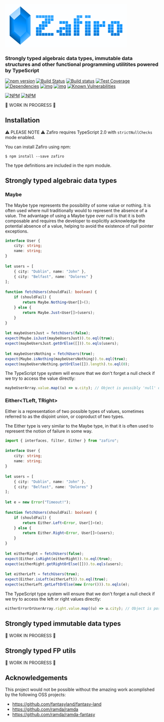 <img width="400" src="assets/logo.png" />

### Strongly typed algebraic data types, immutable data structures and other functional programming utilitites powered by TypeScript

[![npm version](https://badge.fury.io/js/zafiro.svg)](http://badge.fury.io/js/zafiro)
[![Build Status](https://secure.travis-ci.org/remojansen/zafiro.svg?branch=master)](https://travis-ci.org/remojansen/zafiro)
[![Build status](https://ci.appveyor.com/api/projects/status/5kbh6wgi9rg7v6pr?svg=true)](https://ci.appveyor.com/project/remojansen/zafiro)
[![Test Coverage](https://codeclimate.com/github/remojansen/zafiro/badges/coverage.svg)](https://codeclimate.com/github/remojansen/zafiro/coverage)
[![Dependencies](https://david-dm.org/remojansen/zafiro.svg)](https://david-dm.org/remojansen/zafiro#info=dependencies)
[![img](https://david-dm.org/remojansen/zafiro/dev-status.svg)](https://david-dm.org/remojansen/zafiro/#info=devDependencies)
[![img](https://david-dm.org/remojansen/zafiro/peer-status.svg)](https://david-dm.org/remojansen/zafiro/#info=peerDependenciess)
[![Known Vulnerabilities](https://snyk.io/test/github/remojansen/zafiro/badge.svg)](https://snyk.io/test/github/remojansen/zafiro)

[![NPM](https://nodei.co/npm/zafiro.png?downloads=true&downloadRank=true)](https://nodei.co/npm/zafiro/)
[![NPM](https://nodei.co/npm-dl/zafiro.png?months=9&height=3)](https://nodei.co/npm/zafiro/)

:construction: WORK IN PROGRESS :construction:

## Installation

:warning: PLEASE NOTE :warning: Zafiro requires TypeScript 2.0 with `strictNullChecks` mode enabled.

You can install Zafiro using npm:

```
$ npm install --save zafiro
```

The type definitions are included in the npm module.

## Strongly typed algebraic data types

### Maybe<T>
The Maybe type represents the possibility of some value or
nothing. It is often used where null traditionally would to
represent the absence of a value. The advantage of using a
Maybe type over null is that it is both composable and
requires the developer to explicitly acknowledge the
potential absence of a value, helping to avoid the
existence of null pointer exceptions.

```ts
interface User {
    city: string;
    name: string;
}

let users = [
    { city: "Dublin", name: "John" },
    { city: "Belfast", name: "Dolores" }
];

function fetchUsers(shouldFail: boolean) {
    if (shouldFail) {
        return Maybe.Nothing<User[]>();
    } else {
        return Maybe.Just<User[]>(users);
    }
}

let maybeUsersJust = fetchUsers(false);
expect(Maybe.isJust(maybeUsersJust)).to.eql(true);
expect(maybeUsersJust.getOrElse([])).to.eqls(users);

let maybeUsersNothing = fetchUsers(true);
expect(Maybe.isNothing(maybeUsersNothing)).to.eql(true);
expect(maybeUsersNothing.getOrElse([]).length).to.eql(0);
```

The TypeScript type system will ensure that we don't forget
a null check if we try to access the value directly:

```ts
maybeUserArray.value.map((u) => u.city); // Object is possibly 'null' or 'undefined'.
```

### Either<TLeft, TRight>
Either is a representation of two possible types of values, 
sometimes referred to as the disjoint union, or coproduct of 
two types.

The Either type is very similar to the Maybe type, in that
it is often used to represent the notion of failure in some
way.

```ts
import { interfaces, filter, Either } from "zafiro";

interface User {
    city: string;
    name: string;
}

let users = [
    { city: "Dublin", name: "John" },
    { city: "Belfast", name: "Dolores" }
];

let e = new Error("Timeout!");

function fetchUsers(shouldFail: boolean) {
    if (shouldFail) {
        return Either.Left<Error, User[]>(e);
    } else {
        return Either.Right<Error, User[]>(users);
    }
}

let eitherRight = fetchUsers(false);
expect(Either.isRight(eitherRight)).to.eql(true);
expect(eitherRight.getRightOrElse([])).to.eqls(users);

let eitherLeft = fetchUsers(true);
expect(Either.isLeft(eitherLeft)).to.eql(true);
expect(eitherLeft.getLeftOrElse(new Error())).to.eqls(e);
```

The TypeScript type system will ensure that we don't forget
a null check if we try to access the left or right values directly:

```ts
eitherErrorOrUserArray.right.value.map((u) => u.city); // Object is possibly 'null' or 'undefined'.
```

## Strongly typed immutable data types
:construction: WORK IN PROGRESS :construction:

## Strongly typed FP utils
:construction: WORK IN PROGRESS :construction:

## Acknowledgements
This project would not be possible without the amazing work
acomplished by the following OSS projects:

- https://github.com/fantasyland/fantasy-land
- https://github.com/ramda/ramda
- https://github.com/ramda/ramda-fantasy
